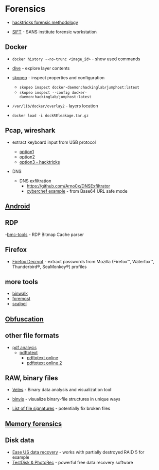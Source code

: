 # Forensics

- [hacktricks forensic methodology](https://book.hacktricks.xyz/generic-methodologies-and-resources/basic-forensic-methodology)

- [SIFT](https://www.sans.org/tools/sift-workstation/) - SANS institute forensic workstation

## Docker

- `docker history --no-trunc <image_id>` - show used commands
- [dive](https://github.com/wagoodman/dive) - explore layer contents
- [skopeo](https://github.com/containers/skopeo) - inspect properties and configuration
  - `skopeo inspect docker-daemon:hackinglab/jumphost:latest`
  - `skopeo inspect --config docker-daemon:hackinglab/jumphost:latest`
- `/var/lib/docker/overlay2` - layers location

- `docker load -i dockREleakage.tar.gz`

## Pcap, wireshark

- extract keyboard input from USB protocol

  - [option1](pcap/parse-keyboard-1.py)
  - [option2](pcap/parse-keyboard-2.py)
  - [option3 - hacktricks](https://book.hacktricks.xyz/generic-methodologies-and-resources/basic-forensic-methodology/pcap-inspection/usb-keystrokes)

- DNS
  - DNS exfiltration
    - https://github.com/Arno0x/DNSExfiltrator
    - [cyberchef example](<https://gchq.github.io/CyberChef/#recipe=From_Base64('A-Za-z0-9-_',true,false)RC4(%7B'option':'UTF8','string':'TryHarder'%7D,'Latin1','Latin1')Unzip('',false)&input=MGVqWFdzcjZUSC1QXzF4a0VzdGFWd2k3V0R5OEFjeHVmbkdvdFdYSDNja2IyTGg1QS1xRmxqSVdPQU9MVVMwLlQxVzhQNENwaUNaYkNNN19RS2N2LXIwSkcyOVJwc3lZWTVZa1pSeG83WURJWVVKcEhsR2d4dTVQV1YxR19EQS5LTnJtbnJrdGZiZURnemNwUEpCalBUZU1ZeDNRczFRNmJBdUZoUk9XWGVtSjgwZ1BUWUl6MHhsOHVzSlFOM20>) - from Base64 URL safe mode

## [Android](./android.md)

## RDP

-[bmc-tools](https://github.com/ANSSI-FR/bmc-tools) - RDP Bitmap Cache parser

## Firefox

- [Firefox Decrypt](https://github.com/unode/firefox_decrypt) - extract passwords from Mozilla (Firefox™, Waterfox™, Thunderbird®, SeaMonkey®) profiles

## more tools

- [binwalk](https://github.com/ReFirmLabs/binwalk)
- [foremost](https://www.kali.org/tools/foremost/#tool-documentation)
- [scalpel](https://github.com/sleuthkit/scalpel)

## [Obfuscation](./obfuscation.md)

## other file formats

- [pdf analysis](https://book.hacktricks.xyz/generic-methodologies-and-resources/basic-forensic-methodology/specific-software-file-type-tricks/pdf-file-analysis)
  - [pdftotext](https://github.com/spatie/pdf-to-text)
    - [pdftotext online](https://smallpdf.com/blog/pdf-to-text)
    - [pdftotext online 2](https://pdftotext.com/)

## RAW, binary files

- [Veles](https://github.com/codilime/veles) - Binary data analysis and visualization tool
- [binvis](https://code.google.com/archive/p/binvis/) - visualize binary-file structures in unique ways

- [List of file signatures](https://en.wikipedia.org/wiki/List_of_file_signatures) - potentially fix broken files

## [Memory forensics](./memory.md)

## Disk data

- [Ease US data recovery](https://getintopc.com/softwares/data-recovery/easeus-data-recovery-wizard-technician-2022-free-download/) - works with partially destroyed RAID 5 for example
- [TestDisk & PhotoRec](https://www.cgsecurity.org/wiki/TestDisk_Download) - powerful free data recovery software

